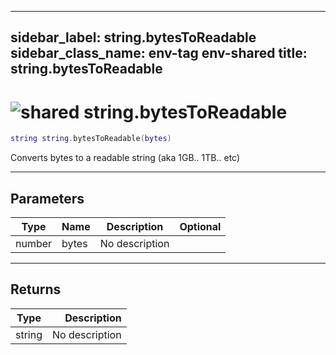 ---
sidebar_label: string.bytesToReadable
sidebar_class_name: env-tag env-shared
title: string.bytesToReadable
------

# <img src='/img/wiki/shared.png' alt='shared' classname='env-tag' /> string.bytesToReadable

```lua
string string.bytesToReadable(bytes)
```

Converts bytes to a readable string (aka 1GB.. 1TB.. etc)<br/>

-----------------
## Parameters

| Type   | Name | Description | Optional |
| ------ | ---- | ----------- | -------: |
| number | bytes | No description |   |

-----------------
## Returns

| Type   | Description |
| ------ | ----------: |
| string | No description |

